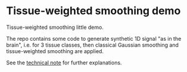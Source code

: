 # Tissue-weighted smoothing demo
Tissue-weighted smoothing little demo.

The repo contains some code to generate synthetic 1D signal "as in the brain", i.e. for 3 tissue classes, then classical Gaussian smoothing and tissue-weighted smoothing are applied.

See the [technical note](TechnicalNote.md) for further explanations.